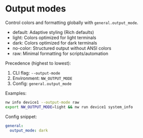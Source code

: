 # Output modes

Control colors and formatting globally with `general.output_mode`.

- default: Adaptive styling (Rich defaults)
- light: Colors optimized for light terminals
- dark: Colors optimized for dark terminals
- no-color: Structured output without ANSI colors
- raw: Minimal formatting for scripts/automation

Precedence (highest to lowest):
1) CLI flag: `--output-mode`
2) Environment: `NW_OUTPUT_MODE`
3) Config: `general.output_mode`

Examples:

```bash
nw info device1 --output-mode raw
export NW_OUTPUT_MODE=light && nw run device1 system_info
```

Config snippet:

```yaml
general:
  output_mode: dark
```
